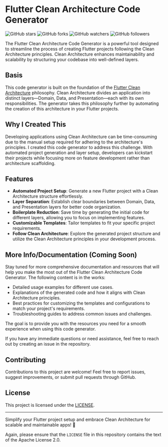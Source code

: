 # Flutter Clean Architecture Code Generator

![GitHub stars](https://img.shields.io/github/stars/laevad/flutter_clean_architecture?style=social)
![GitHub forks](https://img.shields.io/github/forks/laevad/flutter_clean_architecture?style=social)
![GitHub watchers](https://img.shields.io/github/watchers/laevad/flutter_clean_architecture?style=social)
![GitHub followers](https://img.shields.io/github/followers/laevad?style=social)

The Flutter Clean Architecture Code Generator is a powerful tool designed to streamline the process of creating Flutter projects following the Clean Architecture principles. Clean Architecture enhances maintainability and scalability by structuring your codebase into well-defined layers.

## Basis

This code generator is built on the foundation of the [Flutter Clean Architecture](https://github.com/laevad/flutter_clean_architecture) philosophy. Clean Architecture divides an application into distinct layers—Domain, Data, and Presentation—each with its own responsibilities. The generator takes this philosophy further by automating the creation of this architecture in your Flutter projects.

## Why I Created This

Developing applications using Clean Architecture can be time-consuming due to the manual setup required for adhering to the architecture's principles. I created this code generator to address this challenge. With automated project generation and layer setup, developers can kickstart their projects while focusing more on feature development rather than architecture scaffolding.


## Features

- **Automated Project Setup**: Generate a new Flutter project with a Clean Architecture structure effortlessly.
- **Layer Separation**: Establish clear boundaries between Domain, Data, and Presentation layers for better code organization.
- **Boilerplate Reduction**: Save time by generating the initial code for different layers, allowing you to focus on implementing features.
- **Customizable Templates**: Tailor templates to fit your specific project requirements.
- **Follow Clean Architecture**: Explore the generated project structure and utilize the Clean Architecture principles in your development process.

## More Info/Documentation (Coming Soon)

Stay tuned for more comprehensive documentation and resources that will help you make the most out of the Flutter Clean Architecture Code Generator. The following content is in the works:

- Detailed usage examples for different use cases.
- Explanations of the generated code and how it aligns with Clean Architecture principles.
- Best practices for customizing the templates and configurations to match your project's requirements.
- Troubleshooting guides to address common issues and challenges.

The goal is to provide you with the resources you need for a smooth experience when using this code generator.

If you have any immediate questions or need assistance, feel free to reach out by creating an issue in the repository.


## Contributing

Contributions to this project are welcome! Feel free to report issues, suggest improvements, or submit pull requests through GitHub.

## License

This project is licensed under the [LICENSE](LICENSE).

---

Simplify your Flutter project setup and embrace Clean Architecture for scalable and maintainable apps! 🚀


Again, please ensure that the `LICENSE` file in this repository contains the text of the Apache License 2.0.
